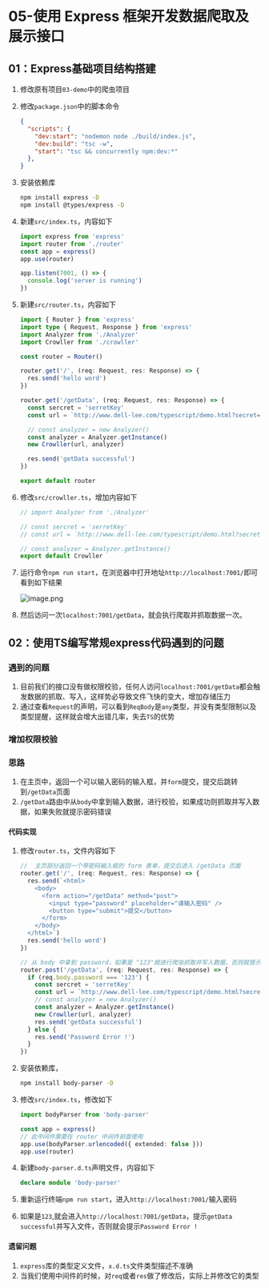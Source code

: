 # 05-使用 Express 框架开发数据爬取及展示接口

## 01：Express基础项目结构搭建

1. 修改原有项目`03-demo`中的爬虫项目

2. 修改`package.json`中的脚本命令

   ```json
   {
     "scripts": {
       "dev:start": "nodemon node ./build/index.js",
       "dev:build": "tsc -w",
       "start": "tsc && concurrently npm:dev:*"
     },
   }
   ```

3. 安装依赖库

   ```bash
   npm install express -D
   npm install @types/express -D
   ```

4. 新建`src/index.ts`，内容如下

   ```typescript
   import express from 'express'
   import router from './router'
   const app = express()
   app.use(router)
   
   app.listen(7001, () => {
     console.log('server is running')
   })
   ```

5. 新建`src/router.ts`，内容如下

   ```typescript
   import { Router } from 'express'
   import type { Request, Response } from 'express'
   import Analyzer from './Analyzer'
   import Crowller from './crowller'
   
   const router = Router()
   
   router.get('/', (req: Request, res: Response) => {
     res.send('hello word')
   })
   
   router.get('/getData', (req: Request, res: Response) => {
     const sercret = 'serretKey'
     const url = `http://www.dell-lee.com/typescript/demo.html?secret=${sercret}`
   
     // const analyzer = new Analyzer()
     const analyzer = Analyzer.getInstance()
     new Crowller(url, analyzer)
   
     res.send('getData successful')
   })
   
   export default router
   ```

6. 修改`src/crowller.ts`，增加内容如下

   ```typescript
   // import Analyzer from './Analyzer'
   
   // const sercret = 'serretKey'
   // const url = `http://www.dell-lee.com/typescript/demo.html?secret=${sercret}`
   
   // const analyzer = Analyzer.getInstance()
   export default Crowller
   ```

7. 运行命令`npm run start`，在浏览器中打开地址`http://localhost:7001/`即可看到如下结果

   ![image.png](https://p3-juejin.byteimg.com/tos-cn-i-k3u1fbpfcp/50418d661377484bb7b5af0e90ad072a~tplv-k3u1fbpfcp-watermark.image?)

8. 然后访问一次`localhost:7001/getData`，就会执行爬取并抓取数据一次。

## 02：使用TS编写常规express代码遇到的问题

### 遇到的问题

1. 目前我们的接口没有做权限校验，任何人访问`localhost:7001/getData`都会触发数据的抓取、写入，这样势必导致文件飞快的变大，增加存储压力
2. 通过查看`Request`的声明，可以看到`ReqBody`是`any`类型，并没有类型限制以及类型提醒，这样就会增大出错几率，失去`TS`的优势

### 增加权限校验

### 思路

1. 在主页中，返回一个可以输入密码的输入框，并`form`提交，提交后跳转到`/getData`页面
2. `/getData`路由中从`body`中拿到输入数据，进行校验，如果成功则抓取并写入数据，如果失败就提示密码错误

#### 代码实现

1. 修改`router.ts`，文件内容如下

   ```typescript
   //  主页部分返回一个带密码输入框的 form 表单，提交后进入 /getData 页面
   router.get('/', (req: Request, res: Response) => {
     res.send(`<html>
       <body>
         <form action="/getData" method="post">
           <input type="password" placeholder="请输入密码" />
           <button type="submit">提交</button>
         </form>
       </body>
     </html>`)
     res.send('hello word')
   })
   
   // 从 body 中拿到 password，如果是 "123"就进行爬虫抓取并写入数据，否则就提示失败
   router.post('/getData', (req: Request, res: Response) => {
     if (req.body.password === '123') {
       const sercret = 'serretKey'
       const url = `http://www.dell-lee.com/typescript/demo.html?secret=${sercret}`
       // const analyzer = new Analyzer()
       const analyzer = Analyzer.getInstance()
       new Crowller(url, analyzer)
       res.send('getData successful')
     } else {
       res.send('Password Error !')
     }
   })
   ```

2. 安装依赖库，

   ```bash
   npm install body-parser -D
   ```

3. 修改`src/index.ts`，修改如下

   ```typescript
   import bodyParser from 'body-parser'
   
   const app = express()
   // 此中间件需要在 router 中间件前面使用
   app.use(bodyParser.urlencoded({ extended: false }))
   app.use(router)
   ```

4. 新建`body-parser.d.ts`声明文件，内容如下

   ```typescript
   declare module 'body-parser'
   ```

5. 重新运行终端`npm run start`，进入`http://localhost:7001/`输入密码

6. 如果是`123`,就会进入`http://localhost:7001/getData`，提示`getData successful`并写入文件，否则就会提示`Password Error !`

#### 遗留问题

1. `express`库的类型定义文件，`x.d.ts`文件类型描述不准确
2. 当我们使用中间件的时候，对`req`或者`res`做了修改后，实际上并修改它的类型

